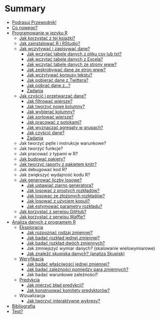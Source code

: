 # Summary

* [Podrasuj Przewodnik!](contribute.md)
* [Co nowego?](co_nowego.md)
* [Programowanie w języku R](Programowanie/programowanie_w_jezyku_r.md)
   * [Jak korzystać z tej książki?](Programowanie/jak_korzystac_z_tej_ksiazki.md)
   * [Jak zainstalować R i RStudio?](Programowanie/jak_zainstalowac_r_i_rstudio.md)
   * [Jak wczytywać i zapisywać dane?](Programowanie/jak_wczytywac_i_zapisywac_dane.md)
       * [Jak wczytać tabele danych z pliku csv lub txt?](Programowanie/jak_wczytac_tabele_danych_z_pliku_csv_lub_txt.md)
       * [Jak wczytać tabele danych z Excela?](Programowanie/jak_wczytac_dane_z_excela.md)
       * [Jak wczytać tabele danych ze strony www?](Programowanie/jak_wczytywac_tabele_z_formatu_html.md)
       * [Jak zeskrobywać dane ze stron www?](Programowanie/jak_zeskrobywac_dane_ze_stron_www_uzywajac_pakietu.md)
       * [Jak wczytywać korpusy tekstu?](Programowanie/jak_wczytywac_korpusy_tekstu.md)
       * [Jak pobierać dane z Twittera?](Programowanie/jak_pobierac_dane_z_twittera.md)
       * [Jak pobrać dane z...?](Programowanie/jak_pobrac_dane_z.md)
       * [Zadania](Programowanie/zadania.md)
   * [Jak czyścić i przetwarzać dane?](Programowanie/czyscic_przetwarzac.md)
       * [Jak filtrować wiersze?](Programowanie/filter.md)
       * [Jak tworzyć nowe kolumny?](Programowanie/mutate.md)
       * [Jak wybierać kolumny?](Programowanie/select.md)
       * [Jak sortować wiersze?](Programowanie/arrange.md)
       * [Jak pracować z potokami?](Programowanie/potoki.md)
       * [Jak wyznaczać agregaty w grupach?](Programowanie/groupby.md)
       * [Jak czyścić dane?](Programowanie/tidyr.md)
       * [Zadania](Programowanie/zadaniaDplyr.md)
   * Jak tworzyć pętle i instrukcje warunkowe?
   * Jak tworzyć funkcje?
   * Jak pracować z typami w R?
   * [Jak budować pakiety?](Programowanie/jak_budowac_pakiety.md)
   * [Jak tworzyć raporty z pakietem knitr?](Programowanie/jak_tworzyc_raporty.md)
   * Jak debugować kod R?
   * Jak zwiększyć wydajność kodu R?
   * [Jak generować liczby losowe?](Programowanie/generatory_llosowych.md)
     * [Jak ustawiać ziarno generatora?](generatory_1.md)
     * [Jak losować z prostych rozkładów?](generatory_2.md)
     * [Jak losowac ze złożonych rozkładów?](generatory_3.md)
     * [Jak losować z użyciem kopuli?](generatory_4.md)
     * [Jak estymować parametry rozkładu?](generatory_5.md)
   * [Jak korzystać z serwisu GitHub?](Programowanie/jak_korzystac_z_serwisu_github_i_waffle.md)
   * [Jak korzystać z serwisu Waffle?](Programowanie/jak_korzystac_z_serwisu_waffle.md)
* [Analiza danych z programem R](Analiza/analizadanych_z_programem_r_md.md)
   * [Eksploracja](Analiza/eksploracja_danych.md)
       * [Jak rozpoznać rodzaj zmiennej?](Analiza/jak_rozpoznac_rodzaj_zmiennej.md)
       * [Jak badać rozkład jednej zmiennej?](Analiza/jak_badac_rozklad_jednej_zmiennej.md)
       * [Jak badać rozkład dwóch zmiennych?](Analiza/jak_badac_rozklad_dwoch_zmiennych.md)
       * Jak zmniejszyć wymiar danych? (skalowanie wielowymiarowe)
       * [Jak znaleźć skupiska danych? (analiza Skupisk)](Analiza/analiza_skupisk.md)
   * [Weryfikacja](Analiza/weryfikacja.md)
       * [Jak badać właściwości jednej zmiennej?](Analiza/jak_badac_wlasciwosci_jednej_zmiennej.md)
       * [Jak badać zależności pomiędzy parą zmiennych?](Analiza/jak_badac_zaleznosci_pomiedzy_para_zmiennych.md)
       * Jak badać warunkowe zależności?
   * [Predykcja](Analiza/predykcja.md)
       * [Jak mierzyć błąd predykcji?](Analiza/jak_mierzyc_blad_predykcji.md)
       * [Jak konstruować komitety predyktorów?](Analiza/jak_konstruowac_komitety_predyktorow.md)
   * Wizualizacja
       * [Jak tworzyć interaktywne wykresy?](Wizualizacja/jak_tworzyc_interaktywne_wykresy.md)
* [Bibliografia](references.md)
* [Test?](Programowanie/test.md)

